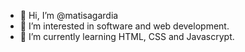 - 👋 Hi, I’m @matisagardia
- 👀 I’m interested in software and web development.
- 🌱 I’m currently learning HTML, CSS and Javascrypt.

<!---
matisagardia/matisagardia is a ✨ special ✨ repository because its `README.md` (this file) appears on your GitHub profile.
You can click the Preview link to take a look at your changes.
--->
